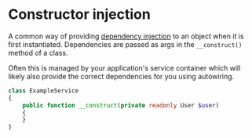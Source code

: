 # Constructor injection

A common way of providing [dependency injection](dependency-injection.md) to an
object when it is first instantiated. Dependencies are passed as args in the
`__construct()` method of a class.

Often this is managed by your application's service container which will likely
also provide the correct dependencies for you using autowiring.

```php
class ExampleService
{
    public function __construct(private readonly User $user)
    {
    }
}
```

